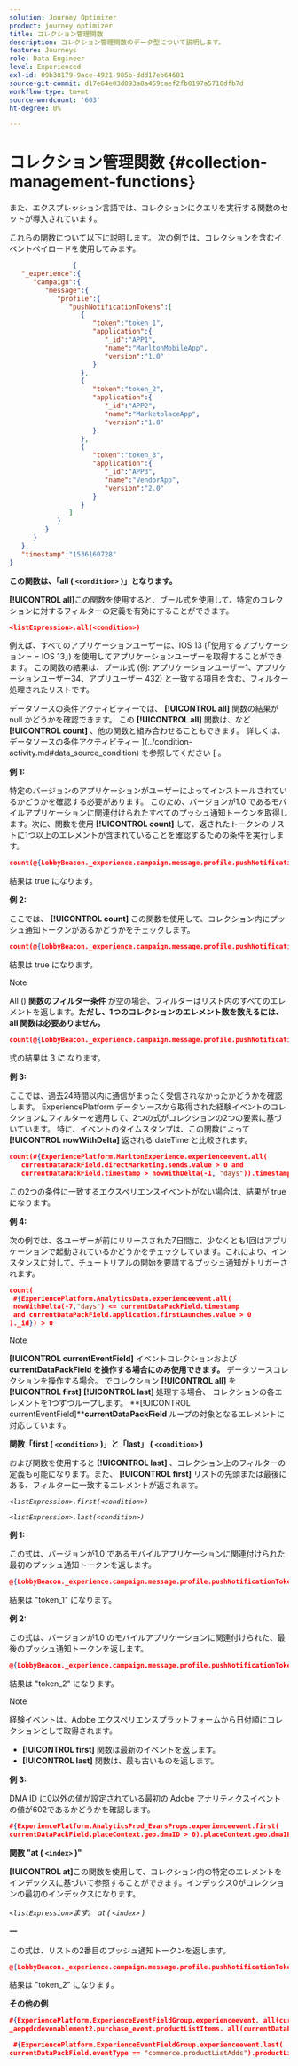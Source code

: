 ```yaml
---
solution: Journey Optimizer
product: journey optimizer
title: コレクション管理関数
description: コレクション管理関数のデータ型について説明します。
feature: Journeys
role: Data Engineer
level: Experienced
exl-id: 09b38179-9ace-4921-985b-ddd17eb64681
source-git-commit: d17e64e03d093a8a459caef2fb0197a5710dfb7d
workflow-type: tm+mt
source-wordcount: '603'
ht-degree: 0%

---
```


# コレクション管理関数 {#collection-management-functions}

また、エクスプレッション言語では、コレクションにクエリを実行する関数のセットが導入されています。

これらの関数について以下に説明します。 次の例では、コレクションを含むイベントペイロードを使用してみます。

```json
                { 
   "_experience":{ 
      "campaign":{ 
         "message":{ 
            "profile":{ 
               "pushNotificationTokens":[ 
                  { 
                     "token":"token_1",
                     "application":{ 
                        "_id":"APP1",
                        "name":"MarltonMobileApp",
                        "version":"1.0"
                     }
                  },
                  { 
                     "token":"token_2",
                     "application":{ 
                        "_id":"APP2",
                        "name":"MarketplaceApp",
                        "version":"1.0"
                     }
                  },
                  { 
                     "token":"token_3",
                     "application":{ 
                        "_id":"APP3",
                        "name":"VendorApp",
                        "version":"2.0"
                     }
                  }
               ]
            }
         }
      }
   },
   "timestamp":"1536160728"
}
```

**この関数は、「all ( `<condition>` )」となります。**

**[!UICONTROL all]**&#x200B;この関数を使用すると、ブール式を使用して、特定のコレクションに対するフィルターの定義を有効にすることができます。

```json
<listExpression>.all(<condition>)
```

例えば、すべてのアプリケーションユーザーは、IOS 13 (「使用するアプリケーション = = IOS 13」) を使用してアプリケーションユーザーを取得することができます。 この関数の結果は、ブール式 (例: アプリケーションユーザー1、アプリケーションユーザー34、アプリユーザー 432) と一致する項目を含む、フィルター処理されたリストです。

データソースの条件アクティビティーでは、 **[!UICONTROL all]** 関数の結果が null かどうかを確認できます。 この **[!UICONTROL all]** 関数は、など **[!UICONTROL count]** 、他の関数と組み合わせることもできます。 詳しくは、データソースの条件アクティビティー ](../condition-activity.md#data_source_condition) を参照してください [ 。

**例 1:**

特定のバージョンのアプリケーションがユーザーによってインストールされているかどうかを確認する必要があります。 このため、バージョンが1.0 であるモバイルアプリケーションに関連付けられたすべてのプッシュ通知トークンを取得します。次に、関数を使用 **[!UICONTROL count]** して、返されたトークンのリストに1つ以上のエレメントが含まれていることを確認するための条件を実行します。

```json
count(@{LobbyBeacon._experience.campaign.message.profile.pushNotificationTokens.all(currentEventField.application.version == "1.0").token}) > 0
```

結果は true になります。

**例 2:**

ここでは、 **[!UICONTROL count]** この関数を使用して、コレクション内にプッシュ通知トークンがあるかどうかをチェックします。

```json
count(@{LobbyBeacon._experience.campaign.message.profile.pushNotificationTokens.all().token}) > 0
```

結果は true になります。

<!--Alternatively, you can check if there is no token in the collection:

   ```json
   count(@{LobbyBeacon._experience.campaign.message.profile.pushNotificationTokens.all().token}) == 0
   ```

The result will be false.

Here we use the count function in a condition to count the number of push notification tokens in the event.

`count(@{LobbyBeacon._experience.campaign.message.profile.pushNotificationTokens.all().token})`

The result is true.

Note that when the condition in the **all()** function is empty, the filter will return all the elements in the list. Hence, the expression above is equivalent to:

`count(@{LobbyBeacon._experience.campaign.message.profile.pushNotificationTokens.application.name})`

In both cases, the result of the expression is **3**.

A query of experience events recorded on the Adobe Experience Platform may or may not include the current event that triggered the current Journey. This will depend on the relative processing time with which [!DNL Journey Orchestration] sees an event and started evaluating conditions, versus the time it takes for that event to be ingested into the Adobe Experience Platform. For example, when using the .all() syntax to query experience events from the Adobe Experience Platform, we recommend enforcing the exclusion of the current event (by requiring an
earlier timestamp) in order to only consider prior events.-->

>[!NOTE]
>
>All () **関数のフィルター条件** が空の場合、フィルターはリスト内のすべてのエレメントを返します。**ただし、1つのコレクションのエレメント数を数えるには、all 関数は必要ありません。**


```json
count(@{LobbyBeacon._experience.campaign.message.profile.pushNotificationTokens.token})
```

式の結果は 3 **に** なります。

**例 3:**

ここでは、過去24時間以内に通信がまったく受信されなかったかどうかを確認します。 ExperiencePlatform データソースから取得された経験イベントのコレクションにフィルターを適用して、2つの式がコレクションの2つの要素に基づいています。 特に、イベントのタイムスタンプは、この関数によって **[!UICONTROL nowWithDelta]** 返される dateTime と比較されます。

```json
count(#{ExperiencePlatform.MarltonExperience.experienceevent.all(
   currentDataPackField.directMarketing.sends.value > 0 and
   currentDataPackField.timestamp > nowWithDelta(-1, "days")).timestamp}) == 0
```

この2つの条件に一致するエクスペリエンスイベントがない場合は、結果が true になります。

**例 4:**

次の例では、各ユーザーが前にリリースされた7日間に、少なくとも1回はアプリケーションで起動されているかどうかをチェックしています。これにより、インスタンスに対して、チュートリアルの開始を要請するプッシュ通知がトリガーされます。

```json
count(
 #{ExperiencePlatform.AnalyticsData.experienceevent.all(
 nowWithDelta(-7,"days") <= currentDataPackField.timestamp
 and currentDataPackField.application.firstLaunches.value > 0
)._id}) > 0
```

<!--**"All + Count" example 4:** here we use the count function in a boolean expression to see if there is push notification tokens in the collection.

`count(@{LobbyBeacon._experience.campaign.message.profile.pushNotificationTokens.all().application.name}) > 0`

The result will be:

`true`

Alternatively, you can check if there is NO token in the collection:

`count(@{LobbyBeacon._experience.campaign.message.profile.pushNotificationTokens.all().application.name}) =0`

The result will be:

`false`-->

>[!NOTE]
>
>**[!UICONTROL currentEventField]** イベントコレクションおよび **currentDataPackField を操作する場合にのみ使用できます。**
>データソースコレクションを操作する場合。 でコレクション **[!UICONTROL all]** を **[!UICONTROL first]** **[!UICONTROL last]** 処理する場合、
>コレクションの各エレメントを1つずつループします。 **[!UICONTROL currentEventField]****currentDataPackField**
>ループの対象となるエレメントに対応しています。

**関数「first ( `<condition>` )」と「last」 ( `<condition>` )**

および関数を使用すると **[!UICONTROL last]** 、コレクション上のフィルターの定義も可能になります。また、 **[!UICONTROL first]** リストの先頭または最後にある、フィルターに一致するエレメントが返されます。

_`<listExpression>.first(<condition>)`_

_`<listExpression>.last(<condition>)`_

**例 1:**

この式は、バージョンが1.0 であるモバイルアプリケーションに関連付けられた最初のプッシュ通知トークンを返します。

```json
@{LobbyBeacon._experience.campaign.message.profile.pushNotificationTokens.first(currentEventField.application.version == "1.0").token
```

結果は &quot;token_1&quot; になります。

**例 2:**

この式は、バージョンが1.0 のモバイルアプリケーションに関連付けられた、最後のプッシュ通知トークンを返します。

```json
@{LobbyBeacon._experience.campaign.message.profile.pushNotificationTokens.last(currentEventField.application.version == "1.0").token}
```

結果は &quot;token_2&quot; になります。

>[!NOTE]
>
>経験イベントは、Adobe エクスペリエンスプラットフォームから日付順にコレクションとして取得されます。
>
>* **[!UICONTROL first]** 関数は最新のイベントを返します。
>* **[!UICONTROL last]** 関数は、最も古いものを返します。


**例 3:**

DMA ID に0以外の値が設定されている最初の Adobe アナリティクスイベントの値が602であるかどうかを確認します。

```json
#{ExperiencePlatform.AnalyticsProd_EvarsProps.experienceevent.first(
currentDataPackField.placeContext.geo.dmaID > 0).placeContext.geo.dmaID} == 602
```

**関数 &quot;at ( `<index>` )&quot;**

**[!UICONTROL at]**&#x200B;この関数を使用して、コレクション内の特定のエレメントをインデックスに基づいて参照することができます。インデックス0がコレクションの最初のインデックスになります。

_`<listExpression>`ます。 at ( `<index>` )_

**一**

この式は、リストの2番目のプッシュ通知トークンを返します。

```json
@{LobbyBeacon._experience.campaign.message.profile.pushNotificationTokens.at(1).token}
```

結果は &quot;token_2&quot; になります。

**その他の例**

```json
#{ExperiencePlatform.ExperienceEventFieldGroup.experienceevent. all(currentDataPackField._aepgdcdevenablement2.purchase_event.receipt_nbr == "10-337-4016"). 
_aepgdcdevenablement2.purchase_event.productListItems. all(currentDataPackField.SKU == "AB17 1234 1775 19DT B4DR 8HDK 762").name}
```

```json
 #{ExperiencePlatform.ExperienceEventFieldGroup.experienceevent.last(
currentDataPackField.eventType == "commerce.productListAdds").productListItems.last(currentDataPackField.priceTotal >= 150).name}
```
